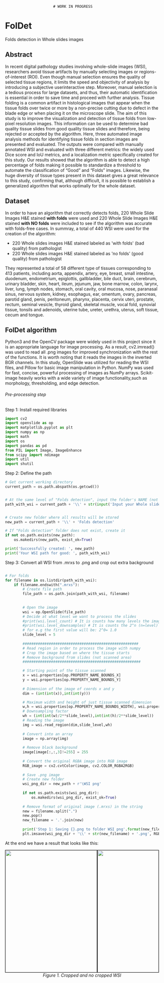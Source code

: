                           # WORK IN PROGRESS
# FolDet
Folds detection in Whole slides images


## Abstract
In recent digital pathology studies involving whole-slide images (WSI), researchers avoid tissue artifacts by
manually selecting images or regions-of-interest (ROI). Even though manual selection ensures the quality of
selected tissue regions, it limits the speed and objectivity of analysis by introducing a subjective userinteractive step. 
Moreover, manual selection is a tedious process for large datasets, and thus, their automatic
identification is essential in order to save time and proceed with further analysis. Tissue folding is a common
artifact in histological images that appear when the tissue folds over twice or more by a non-precise cutting
due to defect in the blade edge or when placing it on the microscope slide. The aim of this study is to improve
the visualization and detection of tissue folds from low-pixel resolution images. This information can be used
to determine bad quality tissue slides from good quality tissue slides and therefore, being rejected or
accepted by the algorithm. Here, three automated image analysis methods for identifying tissue folds in
section images are presented and evaluated. The outputs were compared with manually annotated WSI and
evaluated with three different metrics: the widely used Dice score and IoU metrics, and a localization metric
specifically created for this study. Our results showed that the algorithm is able to detect a high percentage
of folds making it possible to standardize a threshold to automate the classification of “Good” and “Folds”
images. Likewise, the huge diversity of tissue types present in this dataset gives a great relevance to this
study, confirming that, although difficult, it is possible to establish a generalized algorithm that works
optimally for the whole dataset.


## Dataset
In order to have an algorithm that correctly detects folds, 220 Whole Slide Images H&E stained **with folds** were used and
220 Whole Slide Images H&E stained **with NO folds** were included to see if the algorithm was accurate with folds-free cases.
In summray, a total of 440 WSI were used for the creation of the algorithm:
- 220 Whole slides images H&E stained labeled as 'with folds' (bad quality) from pathologist
- 220 Whole slides images H&E stained labeled as 'no folds' (good quality) from pathologist

They represented a total of 58 different type of tissues corresponding to 413 patients, including aorta,
appendix, artery, eye, breast, small intestine, duodenum, endometrium, epiglottis, gallbladder, bile duct,
brain, cerebrum, urinary bladder, skin, heart, ileum, jejunum, jaw, bone marrow, colon, larynx, liver, lung,
lymph nodes, stomach, oral cavity, oral mucosa, nose, paranasal sinus, nervous system, kidney, esophagus,
ear, omentum, ovary, pancreas, parotid gland, penis, peritoneum, pharynx, placenta, cervix uteri, prostate,
rectum, seminal vesicle, thyroid gland, skeletal muscle, vocal fold, synovial tissue, tonsils and adenoids,
uterine tube, ureter, urethra, uterus, soft tissue, cecum and tongue.

## FolDet algorithm
Python3 and the OpenCV package were widely used in this project since it is an appropriate language for
image processing. As a result, cv2.imread() was used to read all .png images for improved synchronization with the rest of the functions. 
It is worth noting that it reads the images in the inverted BGR channels.
In this study, OpenSlide was utilized for reading the WSI files, and Pillow for basic image manipulation in Python. 
NumPy was used for fast, concise, powerful processing of images as NumPy arrays. 
Scikit-image heavily works with a wide variety of image functionality,such as morphology, thresholding, and edge detection. 

###### Pre-processing step
Step 1: Install required libraries

```python
import cv2
import openslide as op
import matplotlib.pyplot as plt
import numpy as np
import math
import os
import pandas as pd
from PIL import Image, ImageEnhance
from scipy import ndimage
import util
import shutil
```

Step 2: Define the path

```python
# Get current working directory
current_path = os.path.abspath(os.getcwd())


# At the same level of "Folds detection", input the folder's NAME (not the path) with all the WSI.mrxs
path_with_wsi = current_path + '\\' + str(input('Input your Whole slide images folder NAME (ex. .mrxs): '))


# Create new folder where all results will be stored
new_path = current_path + '\\' + 'Folds detection'

# If "Folds detection" folder does not exist, create it
if not os.path.exists(new_path):
    os.makedirs(new_path, exist_ok=True)

print('Successfully created: ', new_path)
print('Your WSI path for good: ', path_with_wsi)
```

Step 3: Convert all WSI from .mrxs to .png and crop out extra background

```python

# For folds
for filename in os.listdir(path_with_wsi):
    if filename.endswith(".mrxs"):
        # Create file path
        file_path = os.path.join(path_with_wsi, filename)
        
        
        # Open the image
        wsi = op.OpenSlide(file_path)
        # Decide at what level we want to process the slides
        #print(wsi.level_count) # It is counts how many levels the image has (9 in this case)
        #print(wsi.level_downsamples) # It is counts the 2^n (n=level) for each 9 levels; 
        # for e.g the first value will be: 2^0= 1.0
        slide_level = 5
    
        #####################################################
        # Read region in order to process the image with numpy
        # Crop the image based on where the tissue starts
        # Remove background from slides (not scanned area)
        ######################################################

        # Starting point of the tissue scanned
        x = wsi.properties[op.PROPERTY_NAME_BOUNDS_X]
        y = wsi.properties[op.PROPERTY_NAME_BOUNDS_Y]
    
        # Dimension of the image of coords x and y
        dim = (int(int(x)),int(int(y)))

        # Maximum width and height of just tissue scanned dimension
        w,h = wsi.properties[op.PROPERTY_NAME_BOUNDS_WIDTH], wsi.properties[op.PROPERTY_NAME_BOUNDS_HEIGHT]
        # Downsampling factor
        wh = (int(int(w)/2**slide_level),int(int(h)/2**slide_level))
        # Reading the image
        img = wsi.read_region(dim,slide_level,wh)
    
        # Convert into an array
        image = np.array(img)
    
        # Remove black background
        image[image[:,:,3]!=255] = 255
    
        # Convert the original RGBA image into RGB image
        RGB_image = cv2.cvtColor(image, cv2.COLOR_RGBA2RGB)
    
        # Save .png image
        # Create new folder
        wsi_png_dir = new_path + r'\WSI png'
        
        if not os.path.exists(wsi_png_dir):
            os.makedirs(wsi_png_dir, exist_ok=True)
            
        # Remove format of original image (.mrxs) in the string
        new = filename.split(".")
        new.pop()
        new_filename = '.'.join(new)
        
        print('Step 1: Saving {}.png to folder WSI png'.format(new_filename))
        plt.imsave(wsi_png_dir + '\\' + str(new_filename) + '.png', RGB_image)
```
At the end we have a result that looks like this:
<p align="center">
  <img style='border:1px solid #000000' src="Images/study n.3.png?raw=true" width="300" height="400"><img style='border:1px solid #000000' src="Images/no crop study no.3.png?raw=true" width="200" height="400">
  <br>
  <em>Figure 1. Cropped and no cropped WSI</em>
</p>





















